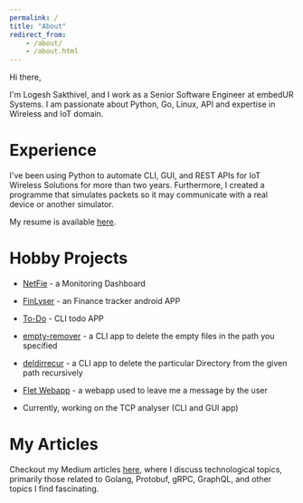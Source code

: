 ```yaml
---
permalink: /
title: "About"
redirect_from:
    - /about/
    - /about.html
---
```


Hi there,

I'm Logesh Sakthivel, and I work as a Senior Software Engineer at embedUR Systems. I am passionate about Python, Go, Linux, API and expertise in Wireless and IoT domain.

Experience
======

I've been using Python to automate CLI, GUI, and REST APIs for IoT Wireless Solutions for more than two years. Furthermore, I created a programme that simulates packets so it may communicate with a real device or another simulator.

My resume is available [here](/cv/).

Hobby Projects
======

- [NetFie](/hobby-projects#netfie) - a Monitoring Dashboard

- [FinLyser](/hobby-projects#finlyser) - an Finance tracker android APP

- [To-Do](/hobby-projects#to-do) - CLI todo APP

- [empty-remover](/hobby-projects#empty-remover ) - a CLI app to delete the empty files in the path you specified

- [deldirrecur](/hobby-projects#deldirrecur)  - a CLI app to delete the particular Directory from the given path recursively

- [Flet Webapp](/hobby-projects#leave_me_a_message) - a webapp used to leave me a message by the user

- Currently, working on the TCP analyser (CLI and GUI app)

[//]: # (Provide the link to redirect to the projects page of this site not the Github link.)
[//]: # (Main project page and then individual page to explain the projects briefly,, usage...)

My Articles
======

Checkout my Medium articles [here](/posts/), where I discuss technological topics, primarily those related to Golang, Protobuf, gRPC, GraphQL, and other topics I find fascinating.

[//]: # (Provide the link to redirect to the Articles page of this site not the Medium profile link.)
[//]: # (Since I try to populate my articles in this site based on the categories so it will be easier)